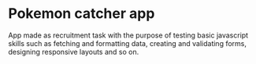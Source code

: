 # Pokemon catcher app

App made as recruitment task with the purpose of testing basic javascript skills such as fetching and formatting data, creating and validating forms, designing responsive layouts and so on.
